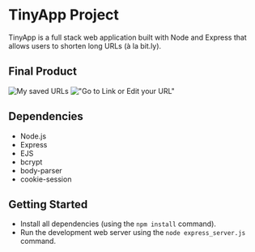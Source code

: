 # TinyApp Project

TinyApp is a full stack web application built with Node and Express that allows users to shorten long URLs (à la bit.ly).

## Final Product

![My saved URLs](#)
!["Go to Link or Edit your URL"](#)

## Dependencies

- Node.js
- Express
- EJS
- bcrypt
- body-parser
- cookie-session

## Getting Started

- Install all dependencies (using the `npm install` command).
- Run the development web server using the `node express_server.js` command.